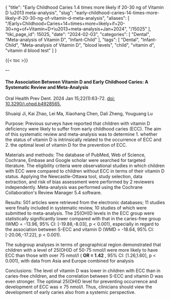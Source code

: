 {
    "title": "Early Childhood Caries 1.4 times more likely if 20-30 ng of Vitamin D \u2013 meta-analysis",
    "slug": "early-childhood-caries-14-times-more-likely-if-20-30-ng-of-vitamin-d-meta-analysis",
    "aliases": [
        "/Early+Childhood+Caries+14+times+more+likely+if+20-30+ng+of+Vitamin+D+\u2013+meta-analysis+Jan+2024",
        "/15025"
    ],
    "tiki_page_id": 15025,
    "date": "2024-02-03",
    "categories": [
        "Dental",
        "Meta-analysis of Vitamin D",
        "Infant-Child"
    ],
    "tags": [
        "Dental",
        "Infant-Child",
        "Meta-analysis of Vitamin D",
        "blood levels",
        "child",
        "vitamin d",
        "vitamin d blood test"
    ]
}


{{< toc >}}

–-

#### The Association Between Vitamin D and Early Childhood Caries: A Systematic Review and Meta-Analysis

Oral Health Prev Dent. 2024 Jan 15;22(1):63-72. [doi: 10.3290/j.ohpd.b4928565.](https://doi.org/10.3290/j.ohpd.b4928565.)

Shuaiqi Ji, Kai Zhao, Lei Ma, Xiaohang Chen, Dali Zheng, Youguang Lu

Purpose: Previous surveys have reported that children with vitamin D deficiency were likely to suffer from early childhood caries (ECC). The aim of this systematic review and meta-analysis was to determine 1. whether the status of vitamin D is intrinsically related to the occurrence of ECC and 2. the optimal level of vitamin D for the prevention of ECC.

Materials and methods: The database of PubMed, Web of Science, Cochrane, Embase and Google scholar were searched for targeted literature. The eligibility criteria were observational studies in which children with ECC were compared to children without ECC in terms of their vitamin D status. Applying the Newcastle-Ottawa tool, study selection, data extraction, and risk of bias assessment were performed by 2 reviewers independently. Meta-analysis was performed using the Cochrane Collaboration's Review Manager 5.4 software.

Results: 501 articles were retrieved from the electronic databases; 11 studies were finally included in systematic review, 10 studies of which were submitted to meta-analysis. The 25(OH)D levels in the ECC group were statistically significantly lower compared with that in the caries-free group (WMD = -13.96, 95% CI: <span>[-19.88,-8.03]</span>, p < 0.001), especially in regard to the association between S-ECC and vitamin D (WMD = -18.64, 95% CI: <span>[-20.06,-17.22]</span>, p < 0.001).

The subgroup analyses in terms of geographical region demonstrated that children with a level of 25(OH)D of 50-75 nmol/l were more likely to have ECC than those with over 75 nmol/l ( **OR = 1.42** , 95% CI: <span>[1.26,1.60]</span>, p < 0.001), with data from Asia and Europe combined for analysis 

Conclusions: The level of vitamin D was lower in children with ECC than in caries-free children, and the correlation between S-ECC and vitamin D was even stronger. The optimal 25(OH)D level for preventing occurrence and development of ECC was ≥ 75 nmol/l. Thus, clinicians should view the development of early caries also from a systemic perspective.